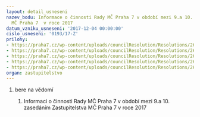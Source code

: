 ```yaml
---
layout: detail_usneseni
nazev_bodu: Informace o činnosti Rady MČ Praha 7 v období mezi 9.a 10. zasedáním Zastupitelstva
  MČ Praha 7  v roce 2017
datum_vzniku_usneseni: '2017-12-04 00:00:00'
cislo_usneseni: '0193/17-Z'
prilohy:
- https://praha7.cz/wp-content/uploads/councilResolution/Resolutions/26937/export/duvodovazpravazastupko_inf~304638.docx
- https://praha7.cz/wp-content/uploads/councilResolution/Resolutions/26937/export/informacka6_13unor~304637.doc
- https://praha7.cz/wp-content/uploads/councilResolution/Resolutions/26937/export/Anotace04122017~304636.doc
- https://praha7.cz/wp-content/uploads/councilResolution/Resolutions/26937/export/informacka_usneseni~304635.pdf
- https://praha7.cz/wp-content/uploads/councilResolution/Resolutions/26937/export/export~308552.pdf
organ: zastupitelstvo
---
```

<OL class=urzList_view id=urzList>
<LI class=urzClass1><SPAN name="1">bere na vědomí</SPAN> 
<OL class=urzOlClass>
<LI class=urzClass2 style="TEXT-ALIGN: left"><SPAN>
<P>Informaci o činnosti Rady MČ Praha 7 v období mezi 9.a 10. zasedáním Zastupitelstva MČ Praha 7 v roce 2017</P></SPAN></LI></OL></LI></OL>